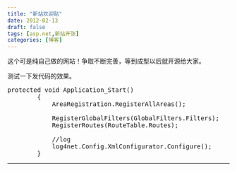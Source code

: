 ```yaml
---
title: "新站欢迎贴"
date: 2012-02-13
draft: false
tags: [asp.net,新站开张]
categories: [博客]
---
```


这个可是纯自己做的网站！争取不断完善，等到成型以后就开源给大家。

测试一下发代码的效果。


<pre>protected void Application_Start()
        {
            AreaRegistration.RegisterAllAreas();

            RegisterGlobalFilters(GlobalFilters.Filters);
            RegisterRoutes(RouteTable.Routes);

            //log
            log4net.Config.XmlConfigurator.Configure();
        }</pre>


 
- - -
 